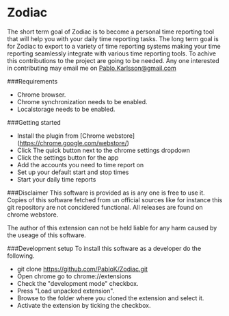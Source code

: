 Zodiac
=================
The short term goal of Zodiac is to become a personal time reporting tool that will help you with your daily time reporting tasks. The long term goal is for Zodiac to export to a variety of time reporting systems making your time reporting seamlessly integrate with various time reporting tools. To achive this contributions to the project are going to be needed. Any one interested in contributing may email me on Pablo.Karlsson@gmail.com

###Requirements
* Chrome browser.
* Chrome synchronization needs to be enabled.
* Localstorage needs to be enabled.

###Getting started
* Install the plugin from [Chrome webstore] (https://chrome.google.com/webstore/) 
* Click The quick button next to the chrome settings dropdown
* Click the settings button for the app
* Add the accounts you need to time report on
* Set up your default start and stop times
* Start your daily time reports

###Disclaimer
This software is provided as is any one is free to use it. Copies of this software fetched from un official sources like for instance this git repository are not concidered functional. All releases are found on chrome webstore.

The author of this extension can not be held liable for any harm caused by the useage of this software.


###Development setup
To install this software as a developer do the following.

* git clone https://github.com/PabloK/Zodiac.git
* Open chrome go to chrome://extensions
* Check the "development mode" checkbox.
* Press "Load unpacked extension".
* Browse to the folder where you cloned the extension and select it.
* Activate the extension by ticking the checkbox.